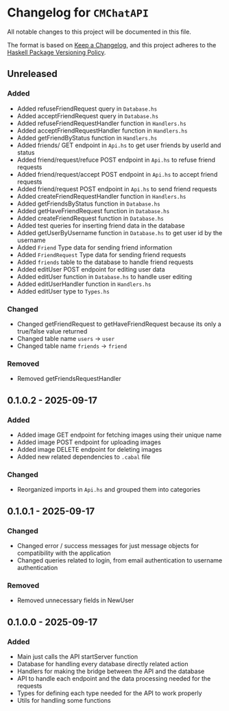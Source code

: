 # Changelog for `CMChatAPI`

All notable changes to this project will be documented in this file.

The format is based on [Keep a Changelog](https://keepachangelog.com/en/1.0.0/),
and this project adheres to the
[Haskell Package Versioning Policy](https://pvp.haskell.org/).

## Unreleased

### Added

- Added refuseFriendRequest query in `Database.hs`
- Added acceptFriendRequest query in `Database.hs`
- Added refuseFriendRequestHandler function in `Handlers.hs`
- Added acceptFriendRequestHandler function in `Handlers.hs`
- Added getFriendByStatus function in `Handlers.hs`
- Added friends/ GET endpoint in `Api.hs` to get user friends by userId and status
- Added friend/request/refuce POST endpoint in `Api.hs` to refuse friend requests
- Added friend/request/accept POST endpoint in `Api.hs` to accept friend requests
- Added friend/request POST endpoint in `Api.hs` to send friend requests
- Added createFriendRequestHandler function in `Handlers.hs`
- Added getFriendsByStatus function in `Database.hs`
- Added getHaveFriendRequest function in `Database.hs`
- Added createFriendRequest function in `Database.hs`
- Added test queries for inserting friend data in the database
- Added getUserByUsername function in `Database.hs` to get user id by the username
- Added `Friend` Type data for sending friend information
- Added `FriendRequest` Type data for sending friend requests
- Added `friends` table to the database to handle friend requests
- Added editUser POST endpoint for editing user data
- Added editUser function in `Database.hs` to handle user editing
- Added editUserHandler function in `Handlers.hs`
- Added editUser type to `Types.hs`

### Changed

- Changed getFriendRequest to getHaveFriendRequest because its only a true/false value returned
- Changed table name `users` -> `user`
- Changed table name `friends` -> `friend`

### Removed

- Removed getFriendsRequestHandler

## 0.1.0.2 - 2025-09-17

### Added

- Added image GET endpoint for fetching images using their unique name
- Added image POST endpoint for uploading images
- Added image DELETE endpoint for deleting images
- Added new related dependencies to `.cabal` file

### Changed

- Reorganized imports in `Api.hs` and grouped them into categories

## 0.1.0.1 - 2025-09-17

### Changed

- Changed error / success messages for just message objects for compatibility with the application
- Changed queries related to login, from email authentication to username authentication

### Removed

- Removed unnecessary fields in NewUser

## 0.1.0.0 - 2025-09-17

### Added

- Main just calls the API startServer function
- Database for handling every database directly related action
- Handlers for making the bridge between the API and the database
- API to handle each endpoint and the data processing needed for the requests
- Types for defining each type needed for the API to work properly
- Utils for handling some functions
